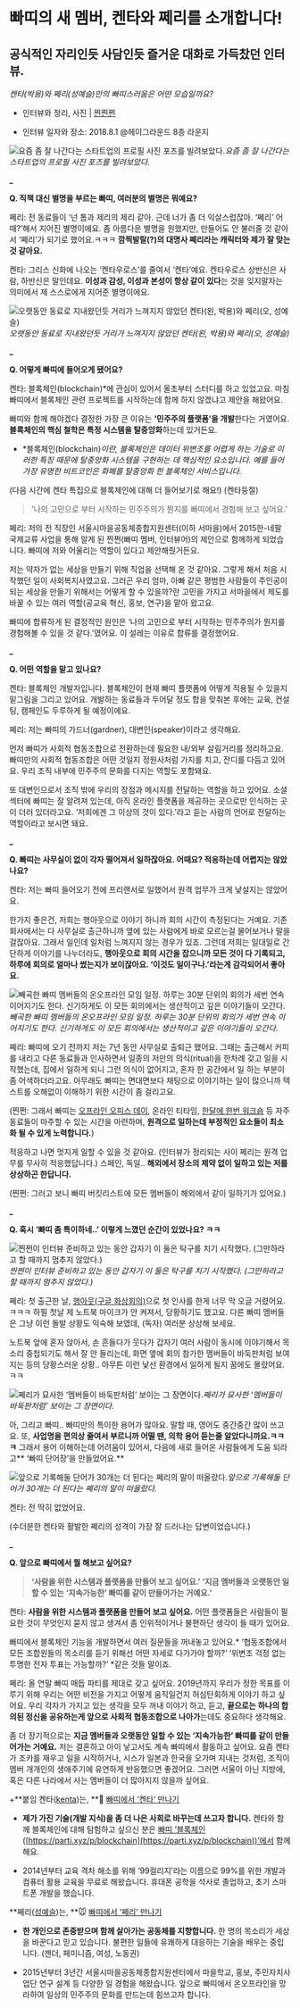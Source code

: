 
# 빠띠의 새 멤버, 켄타와 쩨리를 소개합니다!

## 공식적인 자리인듯 사담인듯 즐거운 대화로 가득찼던 인터뷰.

*켄타(박용)와 쩨리(성예슬)만의 빠띠스러움은 어떤 모습일까요?*

* 인터뷰와 정리, 사진 | [찐찐쩐](https://twitter.com/JINJINZHEN)

* 인터뷰 일자와 장소: 2018.8.1 @헤이그라운드 8층 라운지

![요즘 좀 잘 나간다는 스타트업의 프로필 사진 포즈를 빌려보았다.](/assets/images/빠띠의-새-멤버-켄타와-쩨리를-소개합니다/1*U6teOodRRigRKjKCTBes1A.jpeg)*요즘 좀 잘 나간다는 스타트업의 프로필 사진 포즈를 빌려보았다.*

**_**

**Q. 직책 대신 별명을 부르는 빠띠, 여러분의 별명은 뭐예요?**

쩨리: 전 동료들이 ‘넌 톰과 제리의 제리 같아. 근데 너가 좀 더 익살스럽잖아. ‘쩨리’ 어때?’해서 지어진 별명이에요. 좀 아름다운 별명을 원했지만, 만들어도 안 불러줄 것 같아서 ‘쩨리’가 되기로 했어요.ㅋㅋㅋ **깜찍발랄(?)의 대명사 쩨리라는 캐릭터와 제가 잘 맞는 것 같아요.**

켄타: 그리스 신화에 나오는 ‘켄타우로스’를 줄여서 ‘켄타’예요. 켄타우로스 상반신은 사람, 하반신은 말인데요. **이성과 감성, 이성과 본성이 항상 같이 있다**는 것을 잊지말자는 의미에서 제 스스로에게 지어준 별명이에요.

![오랫동안 동료로 지내왔던듯 거리가 느껴지지 않았던 켄타(왼, 박용)와 쩨리(오, 성예슬)](/assets/images/빠띠의-새-멤버-켄타와-쩨리를-소개합니다/1*2G1C2c0NhsQL6c4Y2osSLw.jpeg)*오랫동안 동료로 지내왔던듯 거리가 느껴지지 않았던 켄타(왼, 박용)와 쩨리(오, 성예슬)*

**_**

**Q. 어떻게 빠띠에 들어오게 됐어요?**

켄타: 블록체인(blockchain)*에 관심이 있어서 올초부터 스터디를 하고 있었고요. 마침 빠띠에서 블록체인 관련 프로젝트를 시작하는데 함께 하지 않겠냐고 제안을 해왔어요.

빠띠와 함께 해야겠다 결정한 가장 큰 이유는 **‘민주주의 플랫폼’을 개발**한다는 거였어요. **블록체인의 핵심 철학은 특정 시스템을 탈중앙화**하는데 있거든요.

* *블록체인(blockchain)*이란, 블록체인은 데이터 위변조를 어렵게 하는 기술로 이러한 특징 때문에 탈중앙화 시스템을 구현하는 데 핵심적인 요소입니다. 예를 들어 가장 유명한 비트코인은 화폐를 탈중앙화 한 블록체인 서비스입니다.*

(다음 시간에 켄타 특집으로 블록체인에 대해 더 들어보기로 해요!) (켄타둥절)
> ‘나의 고민으로 부터 시작하는 민주주의가 뭔지를 빠띠에서 경험해 보고 싶어요.’

쩨리: 저의 전 직장인 서울시마을공동체종합지원센터(이하 서마을)에서 2015한-네팔 국제교류 사업을 통해 알게 된 찐쩐(빠띠 멤버, 인터뷰어)의 제안으로 함께하게 되었습니다. 빠띠에 저와 어울리는 역할이 있다고 제안해줬거든요.

저는 약자가 없는 세상을 만들기 위해 직업을 선택해 온 것 같아요. 그렇게 해서 처음 시작했던 일이 사회복지사였고요. 그러곤 우리 엄마, 아빠 같은 평범한 사람들이 주인공이 되는 세상을 만들기 위해서는 어떻게 할 수 있을까?란 고민을 가지고 서마을에서 제도를 바꿀 수 있는 여러 역할(공교육 혁신, 홍보, 연구)을 맡아 왔고요.

빠띠에 합류하게 된 결정적인 원인은 ‘나의 고민으로 부터 시작하는 민주주의가 뭔지를 경험해볼 수 있을 것 같다.’였어요. 이 설레는 이유로 합류를 결정했어요.

**_**

**Q. 어떤 역할을 맡고 있나요?**

켄타: 블록체인 개발자입니다. 블록체인이 현재 빠띠 플랫폼에 어떻게 적용될 수 있을지 밑그림을 그리고 있어요. 개발하는 동료들과 두어달 정도 합을 맞춰본 후에는 교육, 컨설팅, 캠페인도 두루하게 될 예정이에요.

쩨리: 저는 빠띠의 가드너(gardner), 대변인(speaker)이라고 생각해요.

먼저 빠띠가 사회적 협동조합으로 전환하는데 필요한 내/외부 살림거리를 정리하고요. 빠띠만의 사회적 협동조합은 어떤 것일지 정원사처럼 가지를 치고, 잔디를 다듬고 있어요. 우리 조직 내부에 민주주의 문화를 다지는 역할도 포함돼요.

또 대변인으로서 조직 밖에 우리의 장점과 메시지를 전달하는 역할을 하고 있어요. 소셜 섹터에 빠띠는 잘 알려져 있는데, 아직 온라인 플랫폼을 제공하는 곳으로만 인식하는 곳이 더러 있더라고요. ‘저희에겐 그 이상의 것이 있다.’라고 듣는 사람의 언어로 전달하는 역할이라고 보시면 돼요.

**_**

**Q. 빠띠는 사무실이 없이 각자 떨어져서 일하잖아요. 어때요? 적응하는데 어렵지는 않았나요?**

켄타: 저는 빠띠 들어오기 전에 프리랜서로 일했어서 원격 업무가 크게 낯설지는 않았어요.

한가지 좋은건, 저희는 행아웃으로 이야기 하니까 회의 시간이 측정된다는 거예요. 기존 회사에서는 다 사무실로 출근하니까 옆에 있는 사람에게 바로 모르는걸 물어보거나 말을 걸잖아요. 그래서 일인데 일처럼 느껴지지 않는 경우가 있죠. 그런데 저희는 일대일로 간단하게 이야기를 나누더라도, **행아웃으로 회의 시간을 잡으니까 모든 것이 다 기록되고, 하루에 회의로 얼마나 썼는지가 보이잖아요. ‘이것도 일이구나.’라는게 감각되어서 좋아요.**

![빼곡한 빠띠 멤버들의 온오프라인 모임 일정. 하루는 30분 단위의 회의가 세번 연속 이어지기도 한다. 신기하게도 이 모든 회의에서는 생산적이고 깊은 이야기들이 오간다.](/assets/images/빠띠의-새-멤버-켄타와-쩨리를-소개합니다/1*csogUEUUTmUpeU-9STtWyg.png)*빼곡한 빠띠 멤버들의 온오프라인 모임 일정. 하루는 30분 단위의 회의가 세번 연속 이어지기도 한다. 신기하게도 이 모든 회의에서는 생산적이고 깊은 이야기들이 오간다.*

쩨리: 빠띠에 오기 전까지 저는 7년 동안 사무실로 출퇴근 했어요. 그때는 출근해서 커피를 내리고 다른 동료들과 인사하면서 일종의 저만의 의식(ritual)을 한차례 갖고 일을 시작했는데, 집에서 일하게 되니 그런 의식이 없어지고, 혼자 한 공간에서 일 하는 부분이 좀 어색하더라고요. 아무래도 빠띠는 면대면보다 채팅으로 이야기하는 일이 많으니까 텍스트를 오해없이 이해하기 위한 시간이 좀 걸리고요.

(찐쩐: 그래서 빠띠는 [오프라인 오피스 데이](https://medium.com/parti-xyz-developers/%EA%B8%88%EC%9A%94%EC%9D%BC%EC%97%94-%EB%B9%A0%EB%9D%A0-%EC%8B%A4%ED%97%98%EC%8B%A4-3daa8fe416bc), 온라인 티타임, [한달에 한번 워크숍](https://www.facebook.com/PartiUnion/posts/1500553080051416) 등 자주 동료들이 마주할 수 있는 시간을 마련하며, **원격으로 일하는데 부정적인 요소들이 최소화 될 수 있게 노력합니다.**)

적응하고 나면 멋지게 일할 수 있을 것 같아요. (인터뷰가 정리되는 사이 쩨리는 원격 업무를 무사히 적응했답니다.) 스페인, 독일.. **해외에서 장소의 제약 없이 일하고 있는 저를 상상하곤 한답니다.**

(찐쩐: 그러고 보니 빠띠 버킷리스트에 모든 멤버들이 해외에서 같이 일하기가 있어요.)

**_**

**Q. 혹시 ‘빠띠 좀 특이하네..’ 이렇게 느꼈던 순간이 있었나요? ㅋㅋ**

![찐쩐이 인터뷰 준비하고 있는 동안 갑자기 이 둘은 탁구를 치기 시작했다. (그만하라고 할 때까지 멈추지 않았다.)](/assets/images/빠띠의-새-멤버-켄타와-쩨리를-소개합니다/1*G7chEn2Qis8_26p6n-Xavg.jpeg)*찐쩐이 인터뷰 준비하고 있는 동안 갑자기 이 둘은 탁구를 치기 시작했다. (그만하라고 할 때까지 멈추지 않았다.)*

쩨리: 첫 출근한 날, [행아웃(구글 화상회의)](https://hangouts.google.com/?hl=ko)으로 첫 인사를 한게 너무 막 오글 거렸어요.ㅋㅋㅋ 하필 첫날 제 노트북 마이크가 안 켜져서, 당황하기도 했고요. 다른 빠띠 멤버들은 그냥 이런 돌발 상황도 익숙해 보였데, (독자) 여러분 상상해 보세요.

노트북 앞에 혼자 앉아서, 손 흔들다가 웃다가 갑자기 여러 사람이 동시에 이야기해서 목소리 중첩되기도 해서 잘 안 들리는데, 화면 옆에 회의 참가한 멤버들이 바둑판처럼 보여지는 등의 당황스러운 상황.. 아무튼 이런 낯선 환경에서 일하게 될지 꿈에도 몰랐어요.ㅋㅋ

![쩨리가 묘사한 ‘멤버들이 바둑판처럼’ 보이는 그 장면이다.](/assets/images/빠띠의-새-멤버-켄타와-쩨리를-소개합니다/1*igevfG3mS262BQ_rrcymlw.png)*쩨리가 묘사한 ‘멤버들이 바둑판처럼’ 보이는 그 장면이다.*

아, 그리고 빠띠.. 빠띠만의 특이한 용어가 많아요. 말할 때, 영어도 중간중간 많이 쓰고요. 또, **사업명을 편의상 줄여서 부르니까 어떨 땐, 의학 용어 듣는줄 알았다니까요.ㅋㅋㅋ** 그래서 용어 이해하는데 어려움이 있어서, 다음에 새로 들어온 사람들에게 도움 되라고** ‘빠띠 단어장’을 만들었어요.**

![앞으로 기록해둘 단어가 30개는 더 된다는 쩨리의 말이 떠올랐다.](/assets/images/빠띠의-새-멤버-켄타와-쩨리를-소개합니다/1*HRyEWb-vaDMeWIv8DiwpwA.png)*앞으로 기록해둘 단어가 30개는 더 된다는 쩨리의 말이 떠올랐다.*

켄타: 전 딱히 없었어요.

(수더분한 켄타와 활발한 쩨리의 성격이 가장 잘 드러나는 답변이었습니다.)

**_**

**Q. 앞으로 빠띠에서 뭘 해보고 싶어요?**
> **‘사람을 위한 시스템과 플랫폼을 만들어 보고 싶어요.’
‘지금 멤버들과 오랫동안 일할 수 있는 ‘지속가능한’ 빠띠를 같이 만들어가는 거예요.’**

켄타: **사람을 위한 시스템과 플랫폼을 만들어 보고 싶어요.** 어떤 플랫폼들은 사람들이 필요한 것이 무엇인지 묻지 않고 생겨서 좀 인위적이거나 불편하단 생각이 들 때가 있어요.

빠띠에서 블록체인 기능을 개발하면서 여러 질문들을 꺼내놓고 있어요.* ‘협동조합에서 모든 조합원들의 목소리를 듣기 위해선 어떤 자세로 다가가야 할까?’ ‘위변조 걱정 없는 투명한 전자 투표는 가능할까?’ *같은 것들 말이죠.

쩨리: 올 연말 빠띠 매듭 파티를 제대로 갖고 싶어요. 2019년까지 우리가 정한 목표를 이루기 위해 우리는 어떤 비전을 가지고 어떻게 움직일건지 허심탄회하게 이야기 하고 싶어요. 우리 각자가 가지고 있는 생각을 모두 꺼내 이야기 하고, 듣고, **끝으로는 하나의 합의된 정신을 공유하는게 앞으로 사회적 협동조합으로 나아가**는데도 중요하다 생각해요.

좀 더 장기적으로는 **지금 멤버들과 오랫동안 일할 수 있는 ‘지속가능한’ 빠띠를 같이 만들어가는 거예요.** 저는 결혼하고 아이 낳고서도 계속 빠띠에서 활동하고 싶어요. 요즘 켄타가 조카를 재우고 일을 시작하거나, 시스가 일본과 한국을 오가며 지내는 것처럼, 조직이 멤버 개개인의 생애주기에 유연하게 반응했으면 좋겠어요. 그러면 서울이 아닌 지방에, 혹은 다른 나라에서 사는 멤버들이 더 많아지지 않을까 싶어요.

+**붙임
켄타([kenta](https://medium.com/@kenta_90926))는, 
**🐴 [빠띠에서 ‘켄타’ 만나기](https://parti.xyz/u/~5111)

* **제가 가진 기술(개발 지식)을 좀 더 나은 사회로 바꾸는데 쓰고자 합니다.** 켄타와 함께 블록체인에 대해 탐험하고 싶으신 분은 [빠띠 ‘블록체인](https://parti.xyz/p/blockchain)([https://parti.xyz/p/blockchain](https://parti.xyz/p/blockchain))’에서 함께해요.

* 2014년부터 교육 격차 해소를 위해 ‘99컬리지’라는 이름으로 99%를 위한 개발과 컴퓨터 활용 교육을 무료로 해왔습니다. 휴대폰 공학을 석사로 졸업하고, 초기 스마트폰 개발을 했습니다.

**쩨리([성예슬](https://medium.com/@jerry_15132))는,
**🐭 [빠띠에서 ‘쩨리’ 만나기](https://parti.xyz/u/~5171)

* **한 개인으로 존중받으며 함께 살아가는 공동체를 지향합니다.** 한 명의 목소리가 세상을 바꾼다고 믿고 있습니다. 불편한 일들에 유쾌하게 대응하는 기술을 배우는 중입니다. (젠더, 페미니즘, 여성, 노동권)

* 2015년부터 3년간 서울시마을공동체종합지원센터에서 마을학교, 홍보, 주민자치사업단 연구 설계 등 다양한 일 경험을 해왔습니다. 앞으로 빠띠에서 온오프라인을 망라하여 일상의 민주주의 문화를 만드는데 힘쓰고자 합니다.